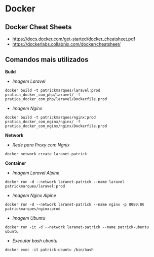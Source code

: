 # Docker

## Docker Cheat Sheets

- https://docs.docker.com/get-started/docker_cheatsheet.pdf
- https://dockerlabs.collabnix.com/docker/cheatsheet/

## Comandos mais utilizados

**Build**

- *Imagem Laravel*

```docker build -t patrickmarques/laravel:prod pratica_docker_com_php/laravel/ -f pratica_docker_com_php/laravel/Dockerfile.prod```

- *Imagem Nginx*

```docker build -t patrickmarques/nginx:prod pratica_docker_com_nginx/nginx/ -f pratica_docker_com_nginx/nginx/Dockerfile.prod```

**Network**

- *Rede para Proxy com Ngnix*

```docker network create laranet-patrick```

**Container**

- *Imagem Laravel Alpine*

```docker run -d --network laranet-patrick --name laravel patrickmarques/laravel:prod```

- *Imagem Nginx Alpine*

```docker run -d --network laranet-patrick --name nginx -p 8080:80 patrickmarques/nginx:prod```

- *Imagem Ubuntu*

```docker run -it -d --network laranet-patrick --name patrick-ubuntu ubuntu```

- *Executar bash ubuntu*

```docker exec -it patrick-ubuntu /bin/bash```